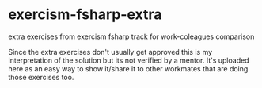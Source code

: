 # exercism-fsharp-extra
extra exercises from exercism fsharp track for work-coleagues comparison 

Since the extra exercises don't usually get approved this is my interpretation of the solution but its not verified by a mentor.
It's uploaded here as an easy way to show it/share it to other workmates that are doing those exercises too.
